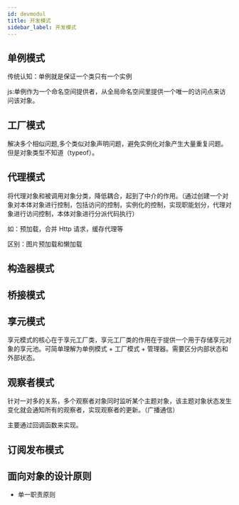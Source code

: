 ```yaml
---
id: devmodul
title: 开发模式
sidebar_label: 开发模式
---
```


## 单例模式

传统认知：单例就是保证一个类只有一个实例

js:单例作为一个命名空间提供者，从全局命名空间里提供一个唯一的访问点来访问该对象。

## 工厂模式

解决多个相似问题,多个类似对象声明问题，避免实例化对象产生大量重复问题。但是对象类型不知道（typeof）。

## 代理模式

将代理对象和被调用对象分类，降低耦合，起到了中介的作用。（通过创建一个对象对本体对象进行控制，包括访问的控制，实例化的控制，实现职能划分，代理对象进行访问控制，本体对象进行分派代码执行）

如：预加载，合并 Http 请求，缓存代理等

区别：图片预加载和懒加载

## 构造器模式

## 桥接模式

## 享元模式

享元模式的核心在于享元工厂类，享元工厂类的作用在于提供一个用于存储享元对象的享元池。可简单理解为单例模式 + 工厂模式 + 管理器。需要区分内部状态和外部状态。

## 观察者模式

针对一对多的关系，多个观察者对象同时监听某个主题对象，该主题对象状态发生变化就会通知所有的观察者，实现观察者的更新。（广播通信）

主要通过回调函数来实现。

## 订阅发布模式

## 面向对象的设计原则

- 单一职责原则
